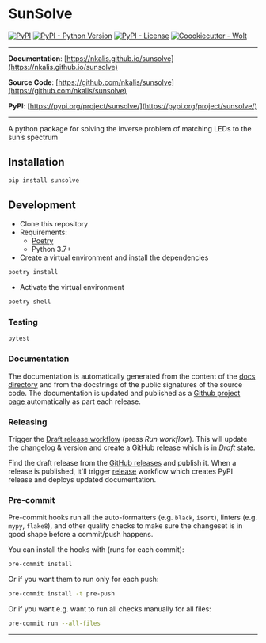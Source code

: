 # SunSolve

[![PyPI](https://img.shields.io/pypi/v/sunsolve?style=flat-square)](https://pypi.python.org/pypi/sunsolve/)
[![PyPI - Python Version](https://img.shields.io/pypi/pyversions/sunsolve?style=flat-square)](https://pypi.python.org/pypi/sunsolve/)
[![PyPI - License](https://img.shields.io/pypi/l/sunsolve?style=flat-square)](https://pypi.python.org/pypi/sunsolve/)
[![Coookiecutter - Wolt](https://img.shields.io/badge/cookiecutter-Wolt-00c2e8?style=flat-square&logo=cookiecutter&logoColor=D4AA00&link=https://github.com/woltapp/wolt-python-package-cookiecutter)](https://github.com/woltapp/wolt-python-package-cookiecutter)


---

**Documentation**: [https://nkalis.github.io/sunsolve](https://nkalis.github.io/sunsolve)

**Source Code**: [https://github.com/nkalis/sunsolve](https://github.com/nkalis/sunsolve)

**PyPI**: [https://pypi.org/project/sunsolve/](https://pypi.org/project/sunsolve/)

---

A python package for solving the inverse problem of matching LEDs to the sun’s spectrum

## Installation

```sh
pip install sunsolve
```

## Development

* Clone this repository
* Requirements:
  * [Poetry](https://python-poetry.org/)
  * Python 3.7+
* Create a virtual environment and install the dependencies

```sh
poetry install
```

* Activate the virtual environment

```sh
poetry shell
```

### Testing

```sh
pytest
```

### Documentation

The documentation is automatically generated from the content of the [docs directory](./docs) and from the docstrings
 of the public signatures of the source code. The documentation is updated and published as a [Github project page
 ](https://pages.github.com/) automatically as part each release.

### Releasing

Trigger the [Draft release workflow](https://github.com/nkalis/sunsolve/actions/workflows/draft_release.yml)
(press _Run workflow_). This will update the changelog & version and create a GitHub release which is in _Draft_ state.

Find the draft release from the
[GitHub releases](https://github.com/nkalis/sunsolve/releases) and publish it. When
 a release is published, it'll trigger [release](https://github.com/nkalis/sunsolve/blob/master/.github/workflows/release.yml) workflow which creates PyPI
 release and deploys updated documentation.

### Pre-commit

Pre-commit hooks run all the auto-formatters (e.g. `black`, `isort`), linters (e.g. `mypy`, `flake8`), and other quality
 checks to make sure the changeset is in good shape before a commit/push happens.

You can install the hooks with (runs for each commit):

```sh
pre-commit install
```

Or if you want them to run only for each push:

```sh
pre-commit install -t pre-push
```

Or if you want e.g. want to run all checks manually for all files:

```sh
pre-commit run --all-files
```

---
